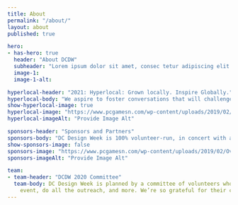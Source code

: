 ```yaml
---
title: About
permalink: "/about/"
layout: about
published: true

hero:
- has-hero: true
  header: "About DCDW"
  subheader: "Lorem ipsum dolor sit amet, consec tetur adipiscing elit. Vivamus et quam finibus, auctor arcu eu, consec tetur erat. Mauris vitae arcu quis nunc varius mollis. Integer nibh tellus, mollis nec luctus sed."
  image-1: 
  image-1-alt: 

hyperlocal-header: "2021: Hyperlocal: Grown locally. Inspire Globally."
hyperlocal-body: "We aspire to foster conversations that will challenge, excite, and promote change. We want to lean into the call and response nature of design and the grassroots history of the District; with a focus on the DMV’s unique local flavor and its impact, particularly Gogo music and culture. Design constitutes different points of reference. Local makers can expect our vision for the future to be pluralistic and our art and design practices to contain a multitude of perspectives and experiences."
show-hyperlocal-image: true
hyperlocal-image: "https://www.pcgamesn.com/wp-content/uploads/2019/02/Overwatch-Baptiste-Abilities.jpg"
hyperlocal-imageAlt: "Provide Image Alt"

sponsors-header: "Sponsors and Partners"
sponsors-body: "DC Design Week is 100% volunteer-run, in concert with a consortium of local associations, meetup groups, and small businesses. We’re looking for sponsors who can help ensure every event is as accessible and inclusive as possible, whether through donations or in-kind gifts. If you’re interested in partnering with DC Design Week this year, let us know."
show-sponsors-image: false
sponsors-image: "https://www.pcgamesn.com/wp-content/uploads/2019/02/Overwatch-Baptiste-Abilities.jpg"
sponsors-imageAlt: "Provide Image Alt"

team:
- team-header: "DCDW 2020 Committee"
  team-body: DC Design Week is planned by a committee of volunteers who plan each
    event, do all the outreach, and more. We’re so grateful for their contributions.
---
```

